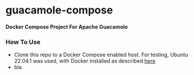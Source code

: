 # guacamole-compose
#### Docker Compose Project For Apache Guacamole

### How To Use
- Clone this repo to a Docker Compose enabled host. For testing, Ubuntu 22.04.1 was used, with Docker installed as described [here](https://docs.docker.com/engine/install/ubuntu/0)
- bla

